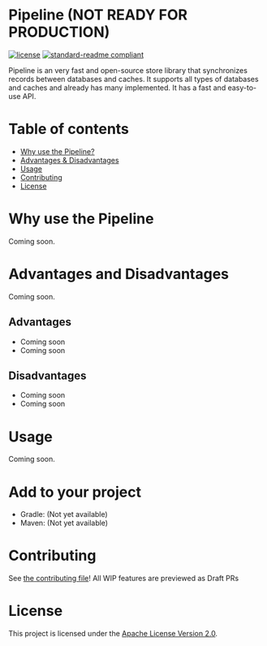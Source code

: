 # Pipeline (NOT READY FOR PRODUCTION)

[![license](https://img.shields.io/github/license/NatroxMC/Pipeline?style=for-the-badge&color=b2204c)](../LICENSE)
[![standard-readme compliant](https://img.shields.io/badge/readme%20style-standard-brightgreen.svg?style=for-the-badge)](https://github.com/RichardLitt/standard-readme)

Pipeline is an very fast and open-source store library that synchronizes records between databases and caches. It supports all types of databases and caches and already has many implemented. It has a fast and easy-to-use API.

# Table of contents

- [Why use the Pipeline?](#why-use-the-pipeline)
- [Advantages & Disadvantages](#advantages-and-disadvantages)
- [Usage](#usage)
- [Contributing](#contributing)
- [License](#license)

# Why use the Pipeline

Coming soon.

# Advantages and Disadvantages

Coming soon.

## Advantages

- Coming soon
- Coming soon

## Disadvantages

- Coming soon
- Coming soon

# Usage

Coming soon.

# Add to your project

- Gradle: (Not yet available)
- Maven: (Not yet available)

# Contributing

See [the contributing file](CONTRIBUTING.md)!
All WIP features are previewed as Draft PRs

# License

This project is licensed under the [Apache License Version 2.0](../LICENSE).
